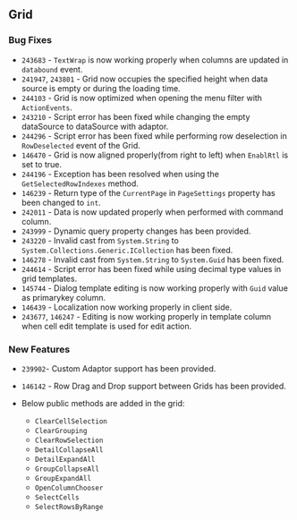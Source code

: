 ## Grid

### Bug Fixes

- `243683` - `TextWrap` is now working properly when columns are updated in `databound` event.
- `241947`, `243801` - Grid now occupies the specified height when data source is empty or during the loading time.
- `244103` - Grid is now optimized when opening the menu filter with `ActionEvents`.
- `243210` - Script error has been fixed while changing the empty dataSource to dataSource with adaptor.
- `244296` - Script error has been fixed while performing row deselection in `RowDeselected` event of the Grid.
- `146470` - Grid is now aligned properly(from right to left) when `EnablRtl` is set to true.
- `244196` - Exception has been resolved when using the `GetSelectedRowIndexes` method.
- `146239` - Return type of the `CurrentPage` in `PageSettings` property has been changed to `int`.
- `242011` - Data is now updated properly when performed with command column.
- `243999` - Dynamic query property changes has been provided.
- `243220` - Invalid cast from `System.String` to `System.Collections.Generic.ICollection` has been fixed.
- `146278` - Invalid cast from `System.String` to `System.Guid` has been fixed.
- `244614` - Script error has been fixed while using decimal type values in grid templates.
- `145744` - Dialog template editing is now working properly with `Guid` value as primarykey column.
- `146439` - Localization now working properly in client side.
- `243677`, `146247` - Editing is now working properly in template column when cell edit template is used for edit action.

### New Features

- `239902`- Custom Adaptor support has been provided.
- `146142` - Row Drag and Drop support between Grids has been provided.
- Below public methods are added in the grid:

    * `ClearCellSelection`
    * `ClearGrouping`
	* `ClearRowSelection`
	* `DetailCollapseAll`
	* `DetailExpandAll`
	* `GroupCollapseAll`
	* `GroupExpandAll`
	* `OpenColumnChooser`
	* `SelectCells`
	* `SelectRowsByRange`
